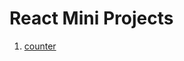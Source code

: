 # React Mini Projects

1. [counter](https://github.com/RifnaC/React-Mini-Projects/tree/main/1.%20counter)
